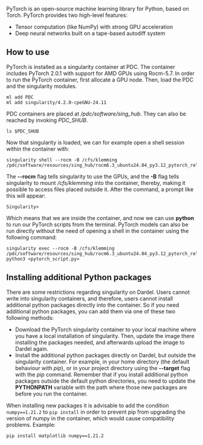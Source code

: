 PyTorch is an open-source machine learning library for Python, based on Torch.
PyTorch provides two high-level features:
- Tensor computation (like NumPy) with strong GPU acceleration
- Deep neural networks built on a tape-based autodiff system

## How to use
PyTorch is installed as a singularity container at PDC.
The container includes PyTorch 2.0.1 with support for
AMD GPUs using Rocm-5.7.
In order to run the PyTorch container, first allocate
a GPU node. Then, load the PDC and the singularity
modules.
```
ml add PDC
ml add singularity/4.2.0-cpeGNU-24.11
```
PDC containers are placed at */pdc/software/sing_hub*.
They can also be reached by invoking *PDC_SHUB*.
```
ls $PDC_SHUB
```
Now that singularity is loaded, we can for example open a shell session
within the container with:
```
singularity shell --rocm -B /cfs/klemming /pdc/software/resources/sing_hub/rocm6.3_ubuntu24.04_py3.12_pytorch_release_2.4.0
```
The **--rocm** flag tells singularity to use the GPUs, and the **-B** flag tells singularity to
mount */cfs/klemming* into the container, thereby, making it possible to access files placed outside
it.
After the command, a prompt like this will appear:
```
Singularity>
```
Which means that we are inside the container, and now we can use **python** to run our PyTorch scripts
from the terminal.
PyTorch models can also be run directly without the need of opening a shell in the container using
the following command:
```
singularity exec --rocm -B /cfs/klemming /pdc/software/resources/sing_hub/rocm6.3_ubuntu24.04_py3.12_pytorch_release_2.4.0 python3 <pytorch_script.py>
```

## Installing additional Python packages
There are some restrictions regarding singularity on Dardel.
Users cannot write into singularity containers, and therefore,
users cannot install additional python packages directly into the container.
So if you need additional python packages, you can add them via one
of these two following methods:
- Download the PyTorch singularity container to your local machine where you have a local
installation of singularity. Then, update the image there installing the packages
needed, and afterwards upload the image to Dardel again.
- Install the additional python packages directly on Dardel, but outside the
singularity container. For example, in your home directory (the default behaviour with *pip*),
or in your project directory using the **--target** flag with the *pip* command.
Remember that if you install additional python packages outside the default python
directories, you need to update the **PYTHONPATH** variable with the path where
those new packages are before you run the container.

When installing new packages it is advisable to add the condition `numpy==1.21.2` to `pip install` in order to prevent pip from upgrading the version of numpy in the container, which would cause compatibility problems. Example:
```
pip install matplotlib numpy==1.21.2
```

